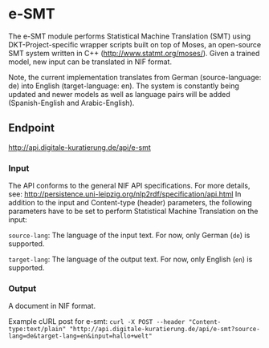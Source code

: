 # e-SMT
The e-SMT module performs Statistical Machine Translation (SMT) using DKT-Project-specific wrapper scripts built on top of Moses, an open-source SMT system written in C++ (http://www.statmt.org/moses/). Given a trained model, new input can be translated in NIF format.

Note, the current implementation translates from German (source-language: de) into English (target-language: en). The system is constantly being updated and newer models as well as language pairs will be added (Spanish-English and Arabic-English). 

## Endpoint

http://api.digitale-kuratierung.de/api/e-smt

### Input
The API conforms to the general NIF API specifications. For more details, see:
http://persistence.uni-leipzig.org/nlp2rdf/specification/api.html
In addition to the input and Content-type (header) parameters, the following parameters have to be set to perform Statistical Machine Translation on the input:  

`source-lang`: The language of the input text. For now, only German (`de`) is supported.  
  
`target-lang`: The language of the output text. For now, only English (`en`) is supported. 


### Output
A document in NIF format.

Example cURL post for e-smt:
`curl -X POST --header "Content-type:text/plain" "http://api.digitale-kuratierung.de/api/e-smt?source-lang=de&target-lang=en&input=hallo+welt"`
